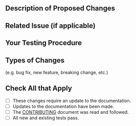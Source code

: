 ## Description of Proposed Changes


## Related Issue (if applicable)


## Your Testing Procedure


## Types of Changes
(e.g. bug fix, new feature, breaking change, etc.)


## Check All that Apply
- [ ] These changes require an update to the documentation.
- [ ] Updates to the documentation have been made.
- [ ] The [CONTRIBUTING](CONTRIBUTING.md) document was read and followed.
- [ ] All new and existing tests pass.
